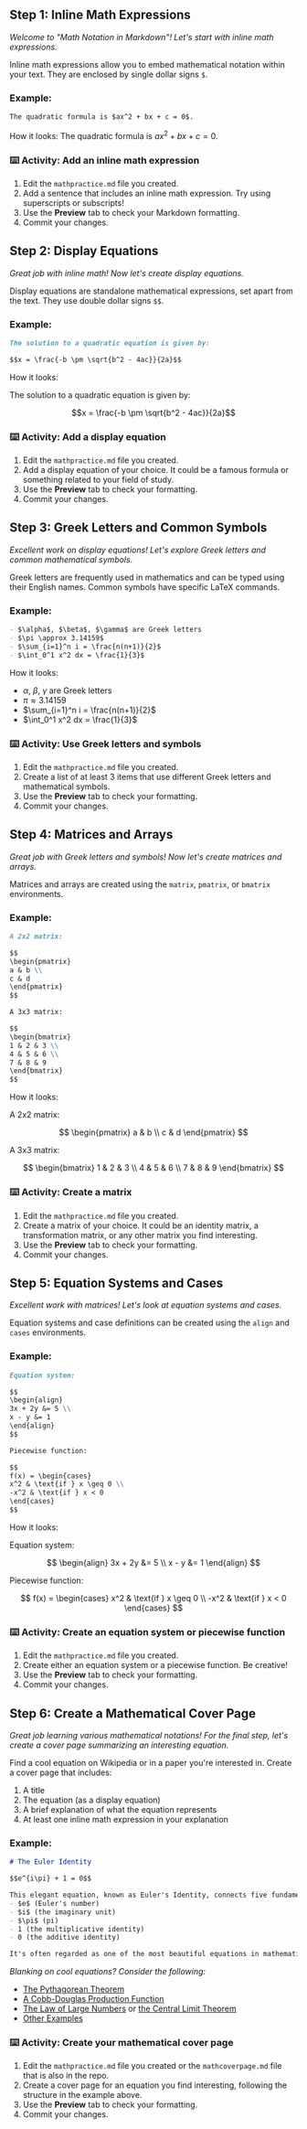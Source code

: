 ## Step 1: Inline Math Expressions

*Welcome to "Math Notation in Markdown"! Let's start with inline math expressions.*

Inline math expressions allow you to embed mathematical notation within your text. They are enclosed by single dollar signs `$`.

### Example:

```md
The quadratic formula is $ax^2 + bx + c = 0$.
```

How it looks: The quadratic formula is $ax^2 + bx + c = 0$.

### :keyboard: Activity: Add an inline math expression

1. Edit the `mathpractice.md` file you created.
2. Add a sentence that includes an inline math expression. Try using superscripts or subscripts!
3. Use the **Preview** tab to check your Markdown formatting.
4. Commit your changes.

## Step 2: Display Equations

*Great job with inline math! Now let's create display equations.*

Display equations are standalone mathematical expressions, set apart from the text. They use double dollar signs `$$`.

### Example:

```md
The solution to a quadratic equation is given by:

$$x = \frac{-b \pm \sqrt{b^2 - 4ac}}{2a}$$
```

How it looks:

The solution to a quadratic equation is given by:

$$x = \frac{-b \pm \sqrt{b^2 - 4ac}}{2a}$$

### :keyboard: Activity: Add a display equation

1. Edit the `mathpractice.md` file you created.
2. Add a display equation of your choice. It could be a famous formula or something related to your field of study.
3. Use the **Preview** tab to check your formatting.
4. Commit your changes.

## Step 3: Greek Letters and Common Symbols

*Excellent work on display equations! Let's explore Greek letters and common mathematical symbols.*

Greek letters are frequently used in mathematics and can be typed using their English names. Common symbols have specific LaTeX commands.

### Example:

```md
- $\alpha$, $\beta$, $\gamma$ are Greek letters
- $\pi \approx 3.14159$
- $\sum_{i=1}^n i = \frac{n(n+1)}{2}$
- $\int_0^1 x^2 dx = \frac{1}{3}$
```

How it looks:
- $\alpha$, $\beta$, $\gamma$ are Greek letters
- $\pi \approx 3.14159$
- $\sum_{i=1}^n i = \frac{n(n+1)}{2}$
- $\int_0^1 x^2 dx = \frac{1}{3}$

### :keyboard: Activity: Use Greek letters and symbols

1. Edit the `mathpractice.md` file you created.
2. Create a list of at least 3 items that use different Greek letters and mathematical symbols.
3. Use the **Preview** tab to check your formatting.
4. Commit your changes.

## Step 4: Matrices and Arrays

*Great job with Greek letters and symbols! Now let's create matrices and arrays.*

Matrices and arrays are created using the `matrix`, `pmatrix`, or `bmatrix` environments.

### Example:

```md
A 2x2 matrix:

$$
\begin{pmatrix}
a & b \\
c & d
\end{pmatrix}
$$

A 3x3 matrix:

$$
\begin{bmatrix}
1 & 2 & 3 \\
4 & 5 & 6 \\
7 & 8 & 9
\end{bmatrix}
$$
```

How it looks:

A 2x2 matrix:

$$
\begin{pmatrix}
a & b \\
c & d
\end{pmatrix}
$$

A 3x3 matrix:

$$
\begin{bmatrix}
1 & 2 & 3 \\
4 & 5 & 6 \\
7 & 8 & 9
\end{bmatrix}
$$

### :keyboard: Activity: Create a matrix

1. Edit the `mathpractice.md` file you created.
2. Create a matrix of your choice. It could be an identity matrix, a transformation matrix, or any other matrix you find interesting.
3. Use the **Preview** tab to check your formatting.
4. Commit your changes.

## Step 5: Equation Systems and Cases

*Excellent work with matrices! Let's look at equation systems and cases.*

Equation systems and case definitions can be created using the `align` and `cases` environments.

### Example:

```md
Equation system:

$$
\begin{align}
3x + 2y &= 5 \\
x - y &= 1
\end{align}
$$

Piecewise function:

$$
f(x) = \begin{cases}
x^2 & \text{if } x \geq 0 \\
-x^2 & \text{if } x < 0
\end{cases}
$$
```

How it looks:

Equation system:

$$
\begin{align}
3x + 2y &= 5 \\
x - y &= 1
\end{align}
$$

Piecewise function:

$$
f(x) = \begin{cases}
x^2 & \text{if } x \geq 0 \\
-x^2 & \text{if } x < 0
\end{cases}
$$

### :keyboard: Activity: Create an equation system or piecewise function

1. Edit the `mathpractice.md` file you created.
2. Create either an equation system or a piecewise function. Be creative!
3. Use the **Preview** tab to check your formatting.
4. Commit your changes.

## Step 6: Create a Mathematical Cover Page

*Great job learning various mathematical notations! For the final step, let's create a cover page summarizing an interesting equation.*

Find a cool equation on Wikipedia or in a paper you're interested in. Create a cover page that includes:

1. A title
2. The equation (as a display equation)
3. A brief explanation of what the equation represents
4. At least one inline math expression in your explanation

### Example:

```md
# The Euler Identity

$$e^{i\pi} + 1 = 0$$

This elegant equation, known as Euler's Identity, connects five fundamental mathematical constants:
- $e$ (Euler's number)
- $i$ (the imaginary unit)
- $\pi$ (pi)
- 1 (the multiplicative identity)
- 0 (the additive identity)

It's often regarded as one of the most beautiful equations in mathematics, showing a deep connection between exponential functions and trigonometry, as $e^{i\pi} = \cos(\pi) + i\sin(\pi) = -1$.
```

*Blanking on cool equations? Consider the following:*
- [The Pythagorean Theorem](https://en.wikipedia.org/wiki/Pythagorean_theorem)
- [A Cobb-Douglas Production Function](https://en.wikipedia.org/wiki/Cobb%E2%80%93Douglas_production_function)
- [The Law of Large Numbers](https://en.wikipedia.org/wiki/Law_of_large_numbers) or [the Central Limit Theorem](https://en.wikipedia.org/wiki/Central_limit_theorem)
- [Other Examples](https://www.livescience.com/26681-most-beautiful-mathematical-equations.html)

### :keyboard: Activity: Create your mathematical cover page

1. Edit the `mathpractice.md` file you created or the `mathcoverpage.md` file that is also in the repo.
2. Create a cover page for an equation you find interesting, following the structure in the example above.
3. Use the **Preview** tab to check your formatting.
4. Commit your changes.
